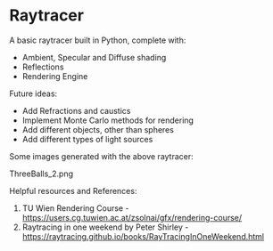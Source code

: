 # Raytracer

A basic raytracer built in Python, complete with:
- Ambient, Specular and Diffuse shading
- Reflections
- Rendering Engine

Future ideas:
- Add Refractions and caustics
- Implement Monte Carlo methods for rendering
- Add different objects, other than spheres
- Add different types of light sources

Some images generated with the above raytracer:

ThreeBalls_2.png

Helpful resources and References:
1. TU Wien Rendering Course - https://users.cg.tuwien.ac.at/zsolnai/gfx/rendering-course/
2. Raytracing in one weekend by Peter Shirley - https://raytracing.github.io/books/RayTracingInOneWeekend.html
